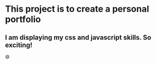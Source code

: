 # This project is to create a personal portfolio #
## I am displaying  my css and javascript skills. So exciting! ##
:smile: